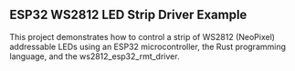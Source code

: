 ## ESP32 WS2812 LED Strip Driver Example
This project demonstrates how to control a strip of WS2812 (NeoPixel) addressable LEDs using an ESP32 microcontroller, the Rust programming language, and the ws2812_esp32_rmt_driver.
